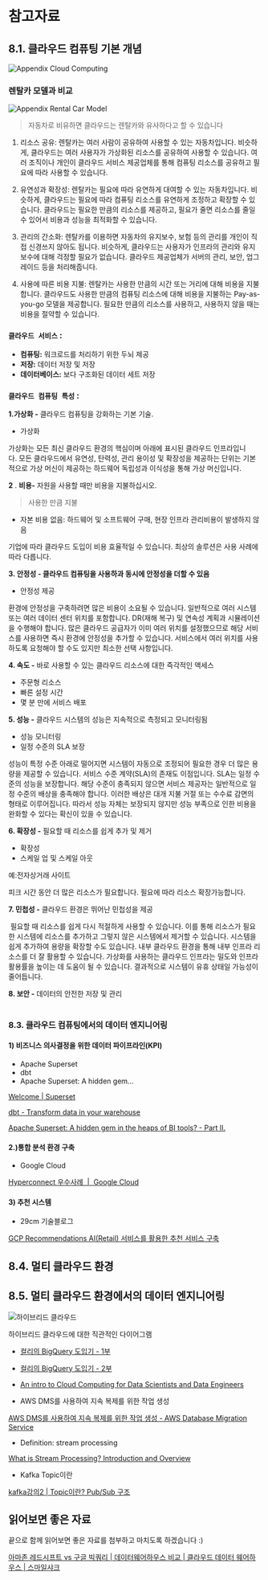# 참고자료

## 8.1. 클라우드 컴퓨팅 기본 개념

![Appendix Cloud Computing](./images/appendix_cloud_services.png)

### 렌탈카 모델과 비교
![Appendix Rental Car Model](./images/appendix_example_rental_car_onpremise_cloud.png)

> 자동차로 비유하면 클라우드는 렌탈카와 유사하다고 할 수 있습니다


1. 리소스 공유: 렌탈카는 여러 사람이 공유하여 사용할 수 있는 자동차입니다. 비슷하게, 클라우드는 여러 사용자가 가상화된 리소스를 공유하여 사용할 수 있습니다. 여러 조직이나 개인이 클라우드 서비스 제공업체를 통해 컴퓨팅 리소스를 공유하고 필요에 따라 사용할 수 있습니다.

2. 유연성과 확장성: 렌탈카는 필요에 따라 유연하게 대여할 수 있는 자동차입니다. 비슷하게, 클라우드는 필요에 따라 컴퓨팅 리소스를 유연하게 조정하고 확장할 수 있습니다. 클라우드는 필요한 만큼의 리소스를 제공하고, 필요가 줄면 리소스를 줄일 수 있어서 비용과 성능을 최적화할 수 있습니다.

3. 관리의 간소화: 렌탈카를 이용하면 자동차의 유지보수, 보험 등의 관리를 개인이 직접 신경쓰지 않아도 됩니다. 비슷하게, 클라우드는 사용자가 인프라의 관리와 유지보수에 대해 걱정할 필요가 없습니다. 클라우드 제공업체가 서버의 관리, 보안, 업그레이드 등을 처리해줍니다.

4. 사용에 따른 비용 지불: 렌탈카는 사용한 만큼의 시간 또는 거리에 대해 비용을 지불합니다. 클라우드도 사용한 만큼의 컴퓨팅 리소스에 대해 비용을 지불하는 Pay-as-you-go 모델을 제공합니다. 필요한 만큼의 리소스를 사용하고, 사용하지 않을 때는 비용을 절약할 수 있습니다.

### `클라우드 서비스` :

- **컴퓨팅:** 워크로드를 처리하기 위한 두뇌 제공
- **저장:** 데이터 저장 및 저장
- **데이터베이스:** 보다 구조화된 데이터 세트 저장

### `클라우드 컴퓨팅 특성` :

**1.가상화 -** 클라우드 컴퓨팅을 강화하는 기본 기술.

- 가상화

가상화는 모든 최신 클라우드 환경의 핵심이며 아래에 표시된 클라우드 인프라입니다. 모든 클라우드에서 유연성, 탄력성, 관리 용이성 및 확장성을 제공하는 단위는 기본적으로 가상 머신이 제공하는 하드웨어 독립성과 이식성을 통해 가상 머신입니다.

**2** . **비용-** 자원을 사용할 때만 비용을 지불하십시오.

> 사용한 만큼 지불
> 
- 자본 비용 없음: 하드웨어 및 소프트웨어 구매, 현장 인프라 관리비용이 발생하지 않음

기업에 따라 클라우드 도입이 비용 효율적일 수 있습니다. 최상의 솔루션은 사용 사례에 따라 다릅니다.

**3. 안정성 - 클라우드 컴퓨팅을 사용하과 동시에 안정성을 더할 수 있음**

- 안정성 제공

환경에 안정성을 구축하려면 많은 비용이 소요될 수 있습니다. 일반적으로 여러 시스템 또는 여러 데이터 센터 위치를 포함합니다. DR(재해 복구) 및 연속성 계획과 시뮬레이션을 수행해야 합니다. 많은 클라우드 공급자가 이미 여러 위치를 설정했으므로 해당 서비스를 사용하면 즉시 환경에 안정성을 추가할 수 있습니다. 서비스에서 여러 위치를 사용하도록 요청해야 할 수도 있지만 최소한 선택 사항입니다.

**4. 속도 -** 바로 사용할 수 있는 클라우드 리소스에 대한 즉각적인 액세스

- 주문형 리소스
- 빠른 설정 시간
- 몇 분 만에 서비스 배포

**5. 성능 *-*** 클라우드 시스템의 성능은 지속적으로 측정되고 모니터링됨

- 성능 모니터링
- 일정 수준의 SLA 보장

성능이 특정 수준 아래로 떨어지면 시스템이 자동으로 조정되어 필요한 경우 더 많은 용량을 제공할 수 있습니다. 서비스 수준 계약(SLA)의 존재도 이점입니다. SLA는 일정 수준의 성능을 보장합니다. 해당 수준이 충족되지 않으면 서비스 제공자는 일반적으로 일정 수준의 배상을 충족해야 합니다. 이러한 배상은 대개 지불 거절 또는 수수료 감면의 형태로 이루어집니다. 따라서 성능 자체는 보장되지 않지만 성능 부족으로 인한 비용을 완화할 수 있다는 확신이 있을 수 있습니다.

**6. 확장성 -** 필요할 때 리소스를 쉽게 추가 및 제거

- 확장성
- 스케일 업 및 스케일 아웃

예:전자상거래 사이트

피크 시간 동안 더 많은 리소스가 필요합니다. 필요에 따라 리소스 확장가능합니다.

**7. 민첩성 -** 클라우드 환경은 뛰어난 민첩성을 제공

 필요할 때 리소스를 쉽게 다시 적절하게 사용할 수 있습니다. 이를 통해 리소스가 필요한 시스템에 리소스를 추가하고 그렇지 않은 시스템에서 제거할 수 있습니다. 시스템을 쉽게 추가하여 용량을 확장할 수도 있습니다. 내부 클라우드 환경을 통해 내부 인프라 리소스를 더 잘 활용할 수 있습니다. 가상화를 사용하는 클라우드 인프라는 밀도와 인프라 활용률을 높이는 데 도움이 될 수 있습니다. 결과적으로 시스템이 유휴 상태일 가능성이 줄어듭니다.

**8. 보안 -** 데이터의 안전한 저장 및 관리
<br></br>

### 8.3. **클라우드 컴퓨팅에서의 데이터 엔지니어링**

#### 1) 비즈니스 의사결정을 위한 데이터 파이프라인(KPI)

- Apache Superset
- dbt
- Apache Superset: A hidden gem…

[Welcome | Superset](https://superset.apache.org/)

[dbt - Transform data in your warehouse](https://www.getdbt.com/)

[Apache Superset: A hidden gem in the heaps of BI tools? - Part II.](https://blog.hiflylabs.hu/en/2021/07/13/superset2/)

#### 2.)통합 분석 환경 구축

- Google Cloud

[Hyperconnect 우수사례  |  Google Cloud](https://cloud.google.com/customers/hyperconnect/?hl=ko)

#### 3) 추천 시스템

- 29cm 기술블로그

[GCP Recommendations AI(Retail) 서비스를 활용한 추천 서비스 구축](https://medium.com/29cm/gcp-recommendations-ai-retail-서비스를-활용한-추천-서비스-구축-eb68a0cd5d97)

## 8.4. 멀티 클라우드 환경

## 8.5. 멀티 클라우드 환경에서의 데이터 엔지니어링

![하이브리드 클라우드](./images/appendix_hybrid_computing.png)

하이브리드 클라우드에 대한 직관적인 다이어그램

- [컬리의 BigQuery 도입기 - 1부](https://helloworld.kurly.com/blog/bigquery-1/)
- [컬리의 BigQuery 도입기 - 2부](https://helloworld.kurly.com/blog/bigquery-2/)
- [An intro to Cloud Computing for Data Scientists and Data Engineers](https://medium.com/analytics-vidhya/an-intro-to-cloud-computing-for-data-scientists-and-data-engineers-96d85b4852de)

- AWS DMS를 사용하여 지속 복제를 위한 작업 생성

[AWS DMS를 사용하여 지속 복제를 위한 작업 생성 - AWS Database Migration Service](https://docs.aws.amazon.com/ko_kr/dms/latest/userguide/CHAP_Task.CDC.html)

- Definition: stream processing

[What is Stream Processing? Introduction and Overview](https://www.techtarget.com/searchdatamanagement/definition/stream-processing)

- Kafka Topic이란

[kafka강의2 | Topic이란? Pub/Sub 구조](https://pearlluck.tistory.com/289)


## 읽어보면 좋은 자료
끝으로 함께 읽어보면 좋은 자료를 첨부하고 마치도록 하겠습니다 :)

[아마존 레드시프트 vs 구글 빅쿼리 | 데이터웨어하우스 비교 | 클라우드 데이터 웨어하우스 | 스마일샤크](https://www.smileshark.kr/post/aws-redshift-vs-google-bigquery-data-warehouse-comparsion-analysis)